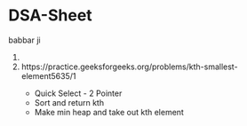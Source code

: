 # DSA-Sheet
babbar ji

<ol>
  <li>
    <li>https://practice.geeksforgeeks.org/problems/kth-smallest-element5635/1</li>
    <ul>
      <li>Quick Select - 2 Pointer</li>
      <li>Sort and return kth</li>
      <li>Make min heap and take out kth element</li>
    </ul>
  </li>
</ol>
